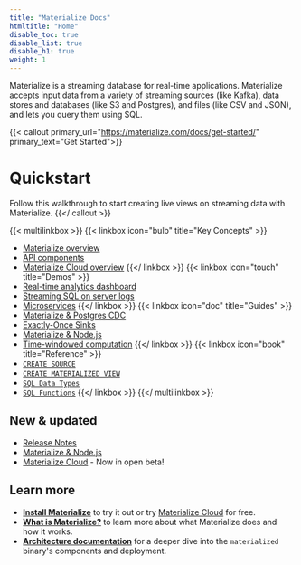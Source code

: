 ```yaml
---
title: "Materialize Docs"
htmltitle: "Home"
disable_toc: true
disable_list: true
disable_h1: true
weight: 1
---
```


Materialize is a streaming database for real-time applications. Materialize
accepts input data from a variety of streaming sources (like Kafka), data stores and databases (like S3 and Postgres), and files
(like CSV and JSON), and lets you query them using SQL.

{{< callout primary_url="https://materialize.com/docs/get-started/" primary_text="Get Started">}}
  # Quickstart

  Follow this walkthrough to start creating live views on streaming data with Materialize.
{{</ callout >}}

{{< multilinkbox >}}
{{< linkbox icon="bulb" title="Key Concepts" >}}
- [Materialize overview](/overview/what-is-materialize)
- [API components](/overview/api-components)
- [Materialize Cloud overview](/cloud/)
{{</ linkbox >}}
{{< linkbox icon="touch" title="Demos" >}}
- [Real-time analytics dashboard](/demos/business-intelligence)
- [Streaming SQL on server logs](/demos/log-parsing)
- [Microservices](/demos/microservice)
{{</ linkbox >}}
{{< linkbox icon="doc" title="Guides" >}}
- [Materialize &amp; Postgres CDC](/guides/cdc-postgres/)
- [Exactly-Once Sinks](/guides/reuse-topic-for-kafka-sink)
- [Materialize &amp; Node.js](/guides/node-js/)
- [Time-windowed computation](/guides/temporal-filters/)
{{</ linkbox >}}
{{< linkbox icon="book" title="Reference" >}}
- [`CREATE SOURCE`](/sql/create-source)
- [`CREATE MATERIALIZED VIEW`](/sql/create-materialized-view)
- [`SQL Data Types`](/sql/types)
- [`SQL Functions`](/sql/functions)
{{</ linkbox >}}
{{</ multilinkbox >}}

## New &amp; updated

- [Release Notes](release-notes/)
- [Materialize & Node.js](/guides/node_js/)
- [Materialize Cloud](/cloud/) - Now in open beta!

## Learn more

- [**Install Materialize**](./install) to try it out or try [Materialize Cloud](/cloud/) for free.
- [**What is Materialize?**](./overview/what-is-materialize) to learn
more about what Materialize does and how it works.
- [**Architecture documentation**](./overview/architecture) for a deeper dive into the `materialized` binary's components and deployment.
